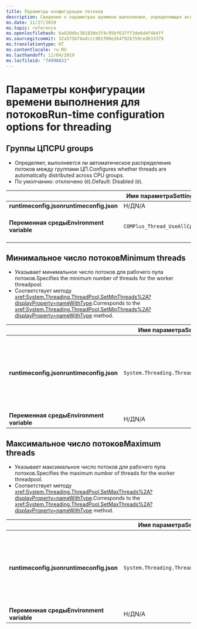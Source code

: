 ```yaml
---
title: Параметры конфигурации потоков
description: Сведения о параметрах времени выполнения, определяющих использование потоков для приложений .NET Core.
ms.date: 11/27/2019
ms.topic: reference
ms.openlocfilehash: 6a920dbc301830e3f4c95bf637ff3de6d4f464ff
ms.sourcegitcommit: 32a575bf4adccc901f00e264f92b759ced633379
ms.translationtype: HT
ms.contentlocale: ru-RU
ms.lasthandoff: 12/04/2019
ms.locfileid: "74998831"
---
```

# <a name="run-time-configuration-options-for-threading"></a><span data-ttu-id="f441b-103">Параметры конфигурации времени выполнения для потоков</span><span class="sxs-lookup"><span data-stu-id="f441b-103">Run-time configuration options for threading</span></span>

## <a name="cpu-groups"></a><span data-ttu-id="f441b-104">Группы ЦП</span><span class="sxs-lookup"><span data-stu-id="f441b-104">CPU groups</span></span>

- <span data-ttu-id="f441b-105">Определяет, выполняется ли автоматическое распределение потоков между группами ЦП.</span><span class="sxs-lookup"><span data-stu-id="f441b-105">Configures whether threads are automatically distributed across CPU groups.</span></span>
- <span data-ttu-id="f441b-106">По умолчанию: отключено (`0`).</span><span class="sxs-lookup"><span data-stu-id="f441b-106">Default: Disabled (`0`).</span></span>

| | <span data-ttu-id="f441b-107">Имя параметра</span><span class="sxs-lookup"><span data-stu-id="f441b-107">Setting name</span></span> | <span data-ttu-id="f441b-108">Значения</span><span class="sxs-lookup"><span data-stu-id="f441b-108">Values</span></span> |
| - | - | - |
| <span data-ttu-id="f441b-109">**runtimeconfig.json**</span><span class="sxs-lookup"><span data-stu-id="f441b-109">**runtimeconfig.json**</span></span> | <span data-ttu-id="f441b-110">Н/Д</span><span class="sxs-lookup"><span data-stu-id="f441b-110">N/A</span></span> | <span data-ttu-id="f441b-111">Н/Д</span><span class="sxs-lookup"><span data-stu-id="f441b-111">N/A</span></span> |
| <span data-ttu-id="f441b-112">**Переменная среды**</span><span class="sxs-lookup"><span data-stu-id="f441b-112">**Environment variable**</span></span> | `COMPlus_Thread_UseAllCpuGroups` | <span data-ttu-id="f441b-113">`0` — отключено</span><span class="sxs-lookup"><span data-stu-id="f441b-113">`0` - disabled</span></span><br/><span data-ttu-id="f441b-114">`1` — включено</span><span class="sxs-lookup"><span data-stu-id="f441b-114">`1` - enabled</span></span> |

## <a name="minimum-threads"></a><span data-ttu-id="f441b-115">Минимальное число потоков</span><span class="sxs-lookup"><span data-stu-id="f441b-115">Minimum threads</span></span>

- <span data-ttu-id="f441b-116">Указывает минимальное число потоков для рабочего пула потоков.</span><span class="sxs-lookup"><span data-stu-id="f441b-116">Specifies the minimum number of threads for the worker threadpool.</span></span>
- <span data-ttu-id="f441b-117">Соответствует методу <xref:System.Threading.ThreadPool.SetMinThreads%2A?displayProperty=nameWithType>.</span><span class="sxs-lookup"><span data-stu-id="f441b-117">Corresponds to the <xref:System.Threading.ThreadPool.SetMinThreads%2A?displayProperty=nameWithType> method.</span></span>

| | <span data-ttu-id="f441b-118">Имя параметра</span><span class="sxs-lookup"><span data-stu-id="f441b-118">Setting name</span></span> | <span data-ttu-id="f441b-119">Значения</span><span class="sxs-lookup"><span data-stu-id="f441b-119">Values</span></span> |
| - | - | - |
| <span data-ttu-id="f441b-120">**runtimeconfig.json**</span><span class="sxs-lookup"><span data-stu-id="f441b-120">**runtimeconfig.json**</span></span> | `System.Threading.ThreadPool.MinThreads` | <span data-ttu-id="f441b-121">Целочисленное значение, представляющее минимальное число потоков.</span><span class="sxs-lookup"><span data-stu-id="f441b-121">An integer that represents the minimum number of threads</span></span> |
| <span data-ttu-id="f441b-122">**Переменная среды**</span><span class="sxs-lookup"><span data-stu-id="f441b-122">**Environment variable**</span></span> | <span data-ttu-id="f441b-123">Н/Д</span><span class="sxs-lookup"><span data-stu-id="f441b-123">N/A</span></span> | <span data-ttu-id="f441b-124">Н/Д</span><span class="sxs-lookup"><span data-stu-id="f441b-124">N/A</span></span> |

## <a name="maximum-threads"></a><span data-ttu-id="f441b-125">Максимальное число потоков</span><span class="sxs-lookup"><span data-stu-id="f441b-125">Maximum threads</span></span>

- <span data-ttu-id="f441b-126">Указывает максимальное число потоков для рабочего пула потоков.</span><span class="sxs-lookup"><span data-stu-id="f441b-126">Specifies the maximum number of threads for the worker threadpool.</span></span>
- <span data-ttu-id="f441b-127">Соответствует методу <xref:System.Threading.ThreadPool.SetMaxThreads%2A?displayProperty=nameWithType>.</span><span class="sxs-lookup"><span data-stu-id="f441b-127">Corresponds to the <xref:System.Threading.ThreadPool.SetMaxThreads%2A?displayProperty=nameWithType> method.</span></span>

| | <span data-ttu-id="f441b-128">Имя параметра</span><span class="sxs-lookup"><span data-stu-id="f441b-128">Setting name</span></span> | <span data-ttu-id="f441b-129">Значения</span><span class="sxs-lookup"><span data-stu-id="f441b-129">Values</span></span> |
| - | - | - |
| <span data-ttu-id="f441b-130">**runtimeconfig.json**</span><span class="sxs-lookup"><span data-stu-id="f441b-130">**runtimeconfig.json**</span></span> | `System.Threading.ThreadPool.MaxThreads` | <span data-ttu-id="f441b-131">Целочисленное значение, представляющее максимальное число потоков.</span><span class="sxs-lookup"><span data-stu-id="f441b-131">An integer that represents the maximum number of threads</span></span> |
| <span data-ttu-id="f441b-132">**Переменная среды**</span><span class="sxs-lookup"><span data-stu-id="f441b-132">**Environment variable**</span></span> | <span data-ttu-id="f441b-133">Н/Д</span><span class="sxs-lookup"><span data-stu-id="f441b-133">N/A</span></span> | <span data-ttu-id="f441b-134">Н/Д</span><span class="sxs-lookup"><span data-stu-id="f441b-134">N/A</span></span> |
